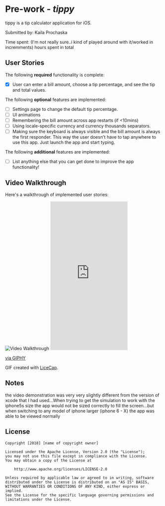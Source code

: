 # Pre-work - *tippy*

tippy is a tip calculator application for iOS.

Submitted by: Kaila Prochaska

Time spent: (I'm not really sure..i kind of played around with it/worked in incremments) hours spent in total

## User Stories

The following **required** functionality is complete:

* [x] User can enter a bill amount, choose a tip percentage, and see the tip and total values.

The following **optional** features are implemented:
* [ ] Settings page to change the default tip percentage.
* [ ] UI animations
* [ ] Remembering the bill amount across app restarts (if <10mins)
* [ ] Using locale-specific currency and currency thousands separators.
* [ ] Making sure the keyboard is always visible and the bill amount is always the first responder. This way the user doesn't have to tap anywhere to use this app. Just launch the app and start typing.

The following **additional** features are implemented:

- [ ] List anything else that you can get done to improve the app functionality!

## Video Walkthrough 

Here's a walkthrough of implemented user stories:

<img src='https://media.giphy.com/media/1oF1NVaQE9zHyQJyZr/giphy.gif' title='Video Walkthrough' width='' alt='Video Walkthrough' />

<iframe src="https://giphy.com/embed/1oF1NVaQE9zHyQJyZr" width="249" height="480" frameBorder="0" class="giphy-embed" allowFullScreen></iframe><p><a href="https://giphy.com/gifs/1oF1NVaQE9zHyQJyZr">via GIPHY</a></p>

GIF created with [LiceCap](http://www.cockos.com/licecap/).

## Notes

the video demonstration was very very slightly different from the version of xcode that I had used...When trying to get the simulation to work with the iphone5s size the app would not be sized correctly to fill the screen...but when switching to any model of iphone larger (iphone 6 - X) the app was able to be viewed normally

## License

    Copyright [2018] [name of copyright owner]

    Licensed under the Apache License, Version 2.0 (the "License");
    you may not use this file except in compliance with the License.
    You may obtain a copy of the License at

        http://www.apache.org/licenses/LICENSE-2.0

    Unless required by applicable law or agreed to in writing, software
    distributed under the License is distributed on an "AS IS" BASIS,
    WITHOUT WARRANTIES OR CONDITIONS OF ANY KIND, either express or implied.
    See the License for the specific language governing permissions and
    limitations under the License.
